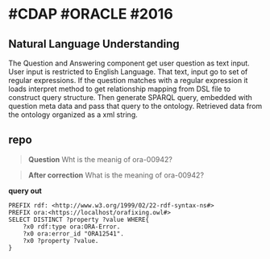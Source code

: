 # #CDAP #ORACLE #2016

## Natural Language Understanding ##

The Question and Answering component get user question as text input. User input is
restricted to English Language. That text, input go to set of regular expressions. If the
question matches with a regular expression it loads interpret method to get relationship
mapping from DSL file to construct query structure. Then generate SPARQL query,
embedded with question meta data and pass that query to the ontology. Retrieved data
from the ontology organized as a xml string.

repo
----

> **Question**
Wht is the meanig of ora-00942?
 
 > **After correction**
What is the meaning of ora-00942?

**query out**

	PREFIX rdf: <http://www.w3.org/1999/02/22-rdf-syntax-ns#>
	PREFIX ora:<https://localhost/orafixing.owl#>
	SELECT DISTINCT ?property ?value WHERE{
		?x0 rdf:type ora:ORA-Error.
		?x0 ora:error_id "ORA12541".
		?x0 ?property ?value.
	}

